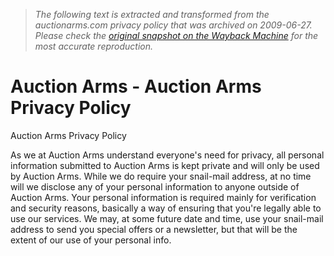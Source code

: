 > *The following text is extracted and transformed from the auctionarms.com privacy policy that was archived on 2009-06-27. Please check the [original snapshot on the Wayback Machine](https://web.archive.org/web/20090627213519id_/http%3A//www.auctionarms.com/help/privacy.cfm) for the most accurate reproduction.*

# Auction Arms - Auction Arms Privacy Policy

Auction Arms Privacy Policy

As we at Auction Arms understand everyone's need for privacy, all personal information submitted to Auction Arms is kept private and will only be used by Auction Arms. While we do require your snail-mail address, at no time will we disclose any of your personal information to anyone outside of Auction Arms. Your personal information is required mainly for verification and security reasons, basically a way of ensuring that you're legally able to use our services. We may, at some future date and time, use your snail-mail address to send you special offers or a newsletter, but that will be the extent of our use of your personal info.

